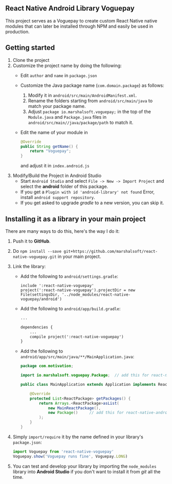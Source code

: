 ## React Native Android Library Voguepay
This project serves as a Voguepay to create custom React Native native modules that can later be installed through NPM and easily be used in production.

## Getting started
1. Clone the project
2. Customize the project name by doing the following:
    * Edit `author` and `name` in `package.json`
    * Customize the Java package name (`com.domain.package`) as follows:
        1. Modify it in `android/src/main/AndroidManifest.xml`.
        2. Rename the folders starting from `android/src/main/java` to match your package name.
        3. Adjust `package io.marshalsoft.voguepay;` in the top of the `Module.java` and `Package.java` files in `android/src/main//java/package/path` to match it.
    * Edit the name of your module in 

        ```java
        @Override
        public String getName() {
            return "Voguepay";
        }
        ```

        and adjust it in `index.android.js`
3. Modify/Build the Project in Android Studio
    * Start `Android Studio` and select `File -> New -> Import Project` and select the **android** folder of this package.
    * If you get a `Plugin with id 'android-library' not found` Error, install `android support repository`.
    * If you get asked to upgrade _gradle_ to a new version, you can skip it.

## Installing it as a library in your main project
There are many ways to do this, here's the way I do it:

1. Push it to **GitHub**.
2. Do `npm install --save git+https://github.com/marshalsoft/react-native-voguepay.git` in your main project.
3. Link the library:
    * Add the following to `android/settings.gradle`:
        ```
        include ':react-native-voguepay'
        project(':react-native-voguepay').projectDir = new File(settingsDir, '../node_modules/react-native-voguepay/android')
        ```

    * Add the following to `android/app/build.gradle`:
        ```xml
        ...

        dependencies {
            ...
            compile project(':react-native-voguepay')
        }
        ```
    * Add the following to `android/app/src/main/java/**/MainApplication.java`:
        ```java
        package com.motivation;

        import io.marshalsoft.voguepay.Package;  // add this for react-native-android-library-Voguepay

        public class MainApplication extends Application implements ReactApplication {

            @Override
            protected List<ReactPackage> getPackages() {
                return Arrays.<ReactPackage>asList(
                    new MainReactPackage(),
                    new Package()     // add this for react-native-android-library-Voguepay
                );
            }
        }
        ```
4. Simply `import/require` it by the name defined in your library's `package.json`:

    ```javascript
    import Voguepay from 'react-native-voguepay'
    Voguepay.show('Voguepay runs fine', Voguepay.LONG)
    ```
5. You can test and develop your library by importing the `node_modules` library into **Android Studio** if you don't want to install it from _git_ all the time.
